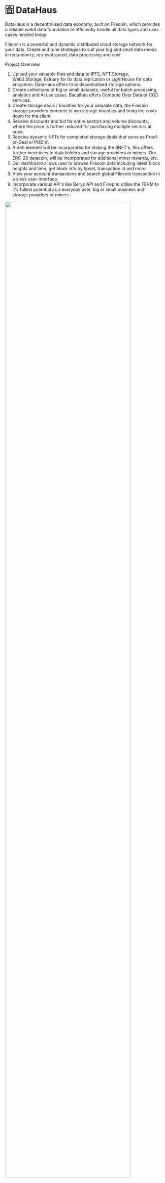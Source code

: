 # 🈴 DataHaus

DataHaus is a decentralised data economy, built on Filecoin, which provides a reliable web3 data foundation to efficiently handle all data types and uses cases needed today.

Filecoin is a powerful and dynamic distributed cloud storage network for your data. Create and tune strategies to suit your big and small data needs in redundancy, retrieval speed, data processing and cost.

Project Overview

1. Upload your valuable files and data to IPFS, NFT.Storage, Web3.Storage, Estuary for 6x data replication or LightHouse for data encyption. DataHaus offers truly decentralised storage options.
2. Create collections of big or small datasets, useful for batch processing, analytics and AI use cases. Bacalhau offers Compute Over Data or COD services.
3. Create storage deals / bounties for your valuable data, the Filecoin storage providers compete to win storage bounties and bring the costs down for the client.
4. Receive discounts and bid for entire sectors and volume discounts, where the price is further reduced for purchasing multiple sectors at once.
5. Receive dynamic NFTs for completed storage deals that serve as Proof-of-Deal or POD's'.
6. A defi element will be incorporated for staking the dNFT's, this offers further incentives to data holders and storage providers or miners. Our ERC-20 datacoin, will be incorporated for additional miner rewards, etc.
7. Our dashboard allows user to browse Filecoin data including latest block heights and time, get block info by tipset, transaction id and more.
8. View your account transactions and search global Filecoin transaction in a sleek user-interface.
9. Incorporate various API's like Beryx API and Filrep to utilise the FEVM to it's fullest potential as a everyday user, big or small business and storage providers or miners.

<img src="/img/flowchart.png" width="90%">

Please visit our web3 application and feel free to connect your metamask wallet, and enjoy our project entry for the Filecoin space Warp hackathon 2023.

Demo web3 App: <https://datahaus.vercel.app/>
ETHOnline Showcase: <https://ethglobal.com/showcase/datahaus-jvhhb>
Github Repo: <https://github.com/DataHaus/datahaus>

Built by Craig Moss (0xWebMoss)
Twitter: [@webmoss](https://twitter.com/webmoss)
LinkedIn: <https://www.linkedin.com/in/craig-moss-21822628/>
GitHub: <https://github.com/webmoss>

## How it's made

The DataHaus web3 application is built for the Filecoin Virtual Machine.
The web3 application uses the following technologies in it's software life cycle:

Hardhat - Hardhat takes care of all our deployments and smart contract compilation
Foundry - Foundry is a smart contract development toolchain. <https://book.getfoundry.sh/>
Solidity - Smart contracts written using Solidity
Filecoin - Filecoin is a peer-to-peer network that allows anyone to store and retrieve data on the internet <https://docs.filecoin.io/>
IPFS - A peer-to-peer hypermedia protocol
designed to preserve and grow humanity's knowledge
by making the web upgradeable, resilient, and more open. <https://ipfs.tech/>
NFT.Storage - Free decentralized storage and bandwidth for NFTs on IPFS and Filecoin. <https://nft.storage/>
Web3.Storage - Use decentralized protocols to liberate your data. <https://web3.storage/>
Estuary - A reliable way to upload public data onto Filecoin and pin it to IPFS. <https://docs.estuary.tech/>
Lighthouse API - Lighthouse allows users to store their files on the decentralized network for lifetime at a fixed price <https://www.lighthouse.storage/>
Bacalhau - Simple, low cost, compute that unlocks an open, collaborative ecosystem. <https://www.bacalhau.org/>
Beryx Filecoin API - <https://docs.zondax.ch/>
Filrep API - Miner Reputation API <https://filrep.io/api>
Spheron
Vue.js
Pinia
CSS, SASS, SCSS

### The Storage Deal Flow

In the DealRewarder.sol smart contract, all deal making happens outside of the smart contact. The smart contract itself does not initiate the making of any deals itself, but incentivizes other parties to make those deals and supply the resultant deal ID back to the smart contract to verify.

Storing Data and Making Deals on Filecoin
There are many ways you can store data on Filecoin, NFT.Storage for example would return a content indentifier or CID for your uploaded file or digital asset.

#### Core Idea

A deal bounty contract consists a list of the data CIDs that it incentives to store on Filecoin. Once a storage deals is made for the listed data, the data bounty hunter can claim the data bounty by providing the deal ID. The contract will check with the Filecoin storage market to confirm whether the supplied deal ID is activated and stores the claimed data. Once validated, the deal bounty contract will pay the bounty hunter out.

On successful completion of the Storage bounty, an ERC-721 NFT will be minted containing the details of the transaction. A defi element can be attached to further incentivise the storage providers and users of the data economy.

<img src="/img/dealmaking.png" width="70%">
<img src="/img/addbounty.png" width="70%">
<img src="/img/claimdatabounty.png" width="70%">

### Deal Bounty Contract Modular Breakdown

The deal bounty contract consists of four conceptual steps:

Step   |   Who   |    What is happening  |   Why
--- | --- | --- | ---
Deploy | contract owner   | address that deployed contracts is the owner of the contract, and the individual that can call addCID  | create a contract and setting up rules to follow
AddCID | data pinners     | set up data cids that the contract will incentivize in deals      | add request for a deal in the filecoin network, "store data" function
Fund   | contract funders |  add FIL to the contract to later pay out deals        | ensure the deal actually gets stored by providing funds for bounty hunter and (indirect) storage provider
Claim  | bounty hunter    | claim the incentive to complete the cycle                    | pay back the bounty hunter for doing work for the contract

## Bacalhau

The Bacalhau Project offers simple, low cost, decentralized tools and data computing that addresses deep rooted gaps in managing big data that unlocks a new collaborative ecosystem.

## Beryx API

DataHaus utilises the Beryx API which indexes and exposes via a public API Filecoin historical and real-time data. Beryx  provides historical transactions of every account, interactions with multisig accounts, fees details and many more.
<https://docs.zondax.ch/Beryx>

## Foundry

The DataHaus smart contracts are developed using Foundry<https://github.com/foundry-rs> and built on the Lotus open-source examples provided here <https://github.com/lotus-web3>

## Resources

Filecoin Blueprints - Data DAO's and Perpetual Storage Solutions
<https://docs.filecoin.io/developers/smart-contracts/about/blueprints/#solution-architecture-1>

Estuary
<https://docs.filecoin.io/developers/storage-helpers/estuary/>

Lighthouse Makes Permanent Storage on Filecoin Easy and Affordable
<https://filecoin.io/blog/posts/lighthouse-makes-permanent-storage-on-filecoin-easy-and-affordable/>

Bacalhau and Stable Diffusion
<https://developerally.com/>

## 1st Test Deployment

DataHaus uses the fevm-hardhat-kit and is deployed to the Hyperspace Testnet here:

Deployer Address
0x79bFCD02241719B49Eab19630a62F3c8429F7f6D

f4address (informational only): f410fpg742arec4m3jhvldfrquyxtzbbj673nl3bl2vq

Monday 23 Jan 2023
Wallet Ethereum Address: 0x79bFCD02241719B49Eab19630a62F3c8429F7f6D

deploying "DataCoin" (tx: 0x4685401cc7aae7882dd3235b799c6e6760550eb86ad0166197baf1a7515461bb)...: deployed at 0x293993b2552875c21fa9d9eB2Bd44057d9e62b49 with 21322816 gas

deploying "MockMinerAPI" (tx: 0xcbe3da0573e5e16830eb66b567ed578e88a4eb96d8b57307ae948af50d742d0b)...: deployed at 0x0180b9Beb44851dA42cbeA60009c16F24AA05F50 with 33628763 gas

deploying "MockMarketAPI" (tx: 0x53babbaf514e5c25bb976b1e9f8c74bbc16edced8ea3414db00034d3f640bb66)...: deployed at 0xf44e7bf473734ca528D0F4095cb988B3EB44B74a with 50614367 gas

deploying "FilecoinMarketConsumer" (tx: 0x5ce43ade6ff257c9e97359e894d49990cc79cdc276d68d304455b6198be394f2)...: deployed at 0x9c9b64A4bdDC200d4801D861C105A7800dbE1cf3 with 56966955 gas

## Cloning the FVM Hardhat Kit Repo

Open up your terminal (or command prompt) and navigate to a directory you would like to store this code on. Once there type in the following command:

```bash
git clone https://github.com/filecoin-project/fevm-hardhat-kit.git
cd fevm-hardhat-kit
npx install
```

This will clone the hardhat kit onto your computer, switch directories into the newly installed kit, and install the dependencies the kit needs to work.

## Get a Private Key

You can get a private key from a wallet provider [such as Metamask](https://metamask.zendesk.com/hc/en-us/articles/360015289632-How-to-export-an-account-s-private-key).

## Add your Private Key as an Environment Variable

Add your private key as an environment variable by running this command:

 ```bash
export PRIVATE_KEY='abcdef'
```

 \
If you use a .env file, don't commit and push any changes to .env files that may contain sensitive information, such as a private key! If this information reaches a public GitHub repository, someone can use it to check if you have any Mainnet funds in that wallet address, and steal them!

## Get the Deployer Address

Run this command:

```bash
npx hardhat get-address
```

The will show you the ethereum-style address associated with that private key and the filecoin-style f4 address. The Ethereum address can now be exclusively used for almost all FEVM tools, including the faucet.

## Fund the Deployer Address

Go to the [Hyperspace testnet faucet](https://hyperspace.yoga/#faucet), and paste in the Ethereum address from the previous step. This will send some hyperspace testnet FIL to the account.

## Deploy the Contracts

Currently there are 3 main types of contracts:

* Basic Solidity Examples: Simple contracts to show off basic solidity

* Filecoin API Examples: Contracts that demo how to use the Filecoin APIs in Solidity to access storage deals and other Filecoin specific functions.

* Filecoin Mock APIs: Contracts that mock the Filecoin APIs.

Type in the following command in the terminal to deploy all contracts:

 ```bash
npx hardhat deploy
```

This will compile all the contracts in the contracts folder and deploy them to the Hyperspace test network automatically!

Keep note of the deployed contract addresses for the next step.

## Interact with the Contracts

You can interact with contracts via hardhat tasks, found in the 'tasks' folder. For example, to interact with the DataCoin contract:

Type in the following command in the terminal:

 ```bash
npx hardhat get-balance --contract 'THE DEPLOYED CONTRACT ADDRESS HERE' --account 'YOUR ETHEREUM ADDRESS HERE'
```

The console should read that your account has 12000 DataCoin!

## Filecoin APIs

The primary advantage of the FEVM over other EVM based chains is the ability to access and program around Filecoin storage deals. This can be done in the FEVM via the [Filecoin.sol library maintained by Zondax](https://github.com/Zondax/filecoin-solidity). **Note this library is currently in BETA**. It is unaudited, and the APIs will likely be changing with time. This repo will be updated as soon as possible when a breaking change occurs.

The library is included in this kit as an NPM package and will automatically be downloaded when you perform the `npx` command (don't confuse these with the included mocks)!

Currently you will find a getter contract that calls the getter methods on the MarketAPI to get storage deal data and store that data. To do this you will need *dealIDs* which you can [find here on FilFox](https://hyperspace.filfox.info/en/deal).

As an example to store most of the data available for a deal run the store-all command with a specified dealID. Below is an example of using this command below with the a deal on Hyperspace testnet with a dealID of 707.

`npx hardhat store-all --contract "DEPLOYED FILECOIN_MARKET_CONSUMER CONTRACT ADDRESS HERE" --dealid "707"
